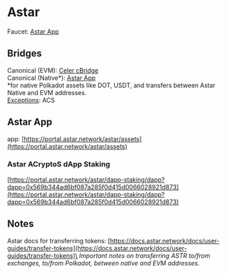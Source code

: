 # Astar

Faucet: [Astar App](astar.md#astar-app)

## Bridges

Canonical (EVM): [Celer cBridge](bridges.md#celer-cbridge)\
Canonical (Native\*): [Astar App](astar.md#astar-app)\
\*for native Polkadot assets like DOT, USDT, and transfers between Astar Native and EVM addresses.\
[Exceptions](bridges.md#exceptions): ACS

## Astar App

app: [https://portal.astar.network/astar/assets](https://portal.astar.network/astar/assets)

### Astar ACryptoS dApp Staking

[https://portal.astar.network/astar/dapp-staking/dapp?dapp=0x569b344ad6bf087a285f0d415d0066028921d873](https://portal.astar.network/astar/dapp-staking/dapp?dapp=0x569b344ad6bf087a285f0d415d0066028921d873)

## Notes

Astar docs for transferring tokens: [https://docs.astar.network/docs/user-guides/transfer-tokens](https://docs.astar.network/docs/user-guides/transfer-tokens)\
_Important notes on transferring ASTR to/from exchanges, to/from Polkadot, between native and EVM addresses._

